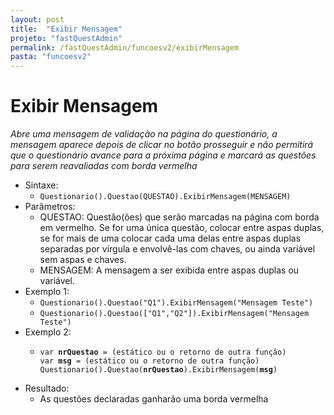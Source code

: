 ```yaml
---
layout: post
title:  "Exibir Mensagem"
projeto: "fastQuestAdmin"
permalink: /fastQuestAdmin/funcoesv2/exibirMensagem
pasta: "funcoesv2"
---	
```


# Exibir Mensagem
*Abre uma mensagem de validação na página do questionário, a mensagem aparece depois de clicar no botão prosseguir e não permitirá que o questionário avance para a próxima página e marcará as questões para serem reavaliadas com borda vermelha*

- Sintaxe:
  - `Questionario().Questao(QUESTAO).ExibirMensagem(MENSAGEM)`
- Parâmetros:
  - QUESTAO: Questão(ões) que serão marcadas na página com borda em vermelho. Se for uma única questão, colocar entre aspas duplas, se for mais de uma colocar cada uma delas entre aspas duplas separadas por vírgula e envolvê-las com chaves, ou ainda variável sem aspas e chaves.
  - MENSAGEM: A mensagem a ser exibida entre aspas duplas ou variável.
- Exemplo 1:
  - `Questionario().Questao("Q1").ExibirMensagem("Mensagem Teste")`
  - `Questionario().Questao(["Q1","Q2"]).ExibirMensagem("Mensagem Teste")`
- Exemplo 2:
  - <pre>
    <code>var <b>nrQuestao</b> = (estático ou o retorno de outra função)
    var <b>msg</b> = (estático ou o retorno de outra função)
    Questionario().Questao(<b>nrQuestao</b>).ExibirMensagem(<b>msg</b>)</code>
    </pre>
- Resultado:
  - As questões declaradas ganharão uma borda vermelha

